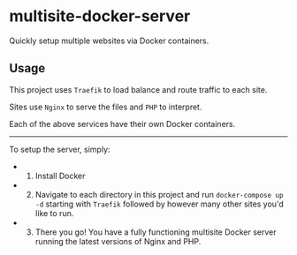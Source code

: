 # multisite-docker-server
Quickly setup multiple websites via Docker containers.

## Usage
This project uses `Traefik` to load balance and route traffic to each site.

Sites use `Nginx` to serve the files and `PHP` to interpret.

Each of the above services have their own Docker containers.

<hr>

To setup the server, simply:

- 1) Install Docker
- 2) Navigate to each directory in this project and run `docker-compose up -d` starting with `Traefik` followed by however many other sites you'd like to run.
- 3) There you go! You have a fully functioning multisite Docker server running the latest versions of Nginx and PHP.